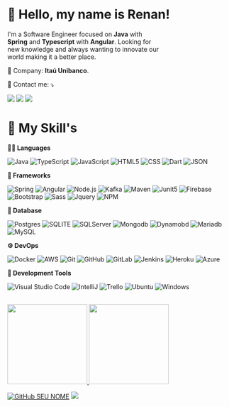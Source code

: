 <h1> 🖖 Hello, my name is <strong>Renan!</strong> </h1> 

<p style="width: 70%;"> 
    I'm a Software Engineer focused on <strong>Java</strong> with <strong>Spring</strong> and <strong>Typescript</strong> with <strong>Angular</strong>. Looking for new knowledge and always wanting to innovate our world making it a better place.
</p>

<p>
  💼 Company: <strong>Itaú Unibanco</strong>.
</p>

<p>
  💌 Contact me: ⤵️
</p>

<p>
  <a href="mailto:renanalvessantos1999@gmail.com" alt="Gmail">
  <img src="https://img.shields.io/badge/-Gmail-FF0000?style=flat-square&labelColor=FF0000&logo=gmail&logoColor=white" /></a>

  <a href="https://www.linkedin.com/in/renan-santos-282487177/" alt="Linkedin">
  <img src="https://img.shields.io/badge/-Linkedin-0e76a8?style=flat-square&logo=Linkedin&logoColor=white&link=https://www.linkedin.com/in/renan-santos-282487177/" /></a>

  <a href="https://www.instagram.com/renansantos.java/" alt="Instagram">
  <img src="https://img.shields.io/badge/-Instagram-DF0174?style=flat-square&labelColor=DF0174&logo=instagram&logoColor=white&link=https://www.instagram.com/renansantos.java/"/></a>
</p>

<h1> 🚀 My Skill's </h1>

**👨‍💻 Languages**

  ![Java](https://img.shields.io/badge/Java-ED8B00?style=for-the-badge&logo=java&logoColor=white)
  ![TypeScript](https://img.shields.io/badge/TypeScript-007ACC?style=for-the-badge&logo=typescript&logoColor=white)
  ![JavaScript](https://img.shields.io/badge/JavaScript-F7DF1E?style=for-the-badge&logo=javascript&logoColor=black)
  ![HTML5](https://img.shields.io/badge/HTML5-E34F26?style=for-the-badge&logo=html5&logoColor=white)
  ![CSS](https://img.shields.io/badge/CSS-1572B6?style=for-the-badge&logo=css3&logoColor=white)
  ![Dart](https://img.shields.io/badge/Dart-0175C2?style=for-the-badge&logo=dart&logoColor=white)
  ![JSON](https://img.shields.io/badge/json-5E5C5C?style=for-the-badge&logo=json&logoColor=white)


**👾 Frameworks**

  ![Spring](https://img.shields.io/badge/Spring-6DB33F?style=for-the-badge&logo=spring&logoColor=white)
  ![Angular](https://img.shields.io/badge/Angular-DD0031?style=for-the-badge&logo=angular&logoColor=white)
  ![Node.js](https://img.shields.io/badge/Node.js-339933?style=for-the-badge&logo=nodedotjs&logoColor=white)
  ![Kafka](https://img.shields.io/badge/Apache_Kafka-231F20?style=for-the-badge&logo=apache-kafka&logoColor=white)
  ![Maven](https://img.shields.io/badge/apache_maven-C71A36?style=for-the-badge&logo=apachemaven&logoColor=white)
  ![Junit5](https://img.shields.io/badge/Junit5-25A162?style=for-the-badge&logo=junit5&logoColor=white)
  ![Firebase](https://img.shields.io/badge/firebase-ffca28?style=for-the-badge&logo=firebase&logoColor=black)
  ![Bootstrap](https://img.shields.io/badge/Bootstrap-563D7C?style=for-the-badge&logo=bootstrap&logoColor=white)
  ![Sass](https://img.shields.io/badge/Sass-CC6699?style=for-the-badge&logo=sass&logoColor=white)
  ![Jquery](https://img.shields.io/badge/jQuery-0769AD?style=for-the-badge&logo=jquery&logoColor=white)
  ![NPM](https://img.shields.io/badge/npm-CB3837?style=for-the-badge&logo=npm&logoColor=whit)

  **💾 Database**

  ![Postgres](https://img.shields.io/badge/PostgreSQL-316192?style=for-the-badge&logo=postgresql&logoColor=white)
  ![SQLITE](https://img.shields.io/badge/SQLite-07405E?style=for-the-badge&logo=sqlite&logoColor=white)
  ![SQLServer](https://img.shields.io/badge/Microsoft%20SQL%20Server-CC2927?style=for-the-badge&logo=microsoft%20sql%20server&logoColor=white)
  ![Mongodb](https://img.shields.io/badge/MongoDB-4EA94B?style=for-the-badge&logo=mongodb&logoColor=white)
  ![Dynamobd](https://img.shields.io/badge/Amazon%20DynamoDB-4053D6?style=for-the-badge&logo=Amazon%20DynamoDB&logoColor=white)
  ![Mariadb](https://img.shields.io/badge/MariaDB-003545?style=for-the-badge&logo=mariadb&logoColor=white)
  ![MySQL](https://img.shields.io/badge/MySQL-00000F?style=for-the-badge&logo=mysql&logoColor=white)

**⚙ DevOps**

  ![Docker](https://img.shields.io/badge/Docker-2CA5E0?style=for-the-badge&logo=docker&logoColor=white)
  ![AWS](https://img.shields.io/badge/Amazon_AWS-232F3E?style=for-the-badge&logo=amazon-aws&logoColor=white)
  ![Git](https://img.shields.io/badge/Git-F05032?style=for-the-badge&logo=git&logoColor=white)
  ![GitHub](	https://img.shields.io/badge/GitHub-100000?style=for-the-badge&logo=github&logoColor=white)
  ![GitLab](https://img.shields.io/badge/GitLab-330F63?style=for-the-badge&logo=gitlab&logoColor=white)
  ![Jenkins](https://img.shields.io/badge/Jenkins-D24939?style=for-the-badge&logo=Jenkins&logoColor=white)
  ![Heroku](https://img.shields.io/badge/Heroku-430098?style=for-the-badge&logo=heroku&logoColor=white)
  ![Azure](https://img.shields.io/badge/Azure_DevOps-0078D7?style=for-the-badge&logo=azure-devops&logoColor=white)

**🔧 Development Tools**

  ![Visual Studio Code](https://img.shields.io/badge/Visual_Studio_Code-0078D4?style=for-the-badge&logo=visual%20studio%20code&logoColor=white)
  ![IntelliJ](https://img.shields.io/badge/IntelliJIDEA-000000.svg?style=for-the-badge&logo=intellij-idea&logoColor=white)
  ![Trello](https://img.shields.io/badge/Trello-0052CC?style=for-the-badge&logo=trello&logoColor=white)
  ![Ubuntu](https://img.shields.io/badge/Ubuntu-E95420?style=for-the-badge&logo=ubuntu&logoColor=white)
  ![Windows](https://img.shields.io/badge/Windows-0078D6?style=for-the-badge&logo=windows&logoColor=white)

<br/>

<a href="https://github.com/renansantosdev">
  <img height="180em" src="https://github-readme-stats.vercel.app/api?username=renansantosdev&show_icons=true" />
</a>
<a href="https://github.com/renansantosdev">
  <img height="180em" src="https://github-readme-stats.vercel.app/api/top-langs/?username=renansantosdev&hide_langs_below=1&layout=compact" />
</a>

[![GitHub SEU NOME]( https://img.shields.io/github/followers/renansantosdev?label=follow&style=social)](LINK-DO-SEU-GITHUB)
![](https://komarev.com/ghpvc/?username=renanssantosdev&color=006bed)
